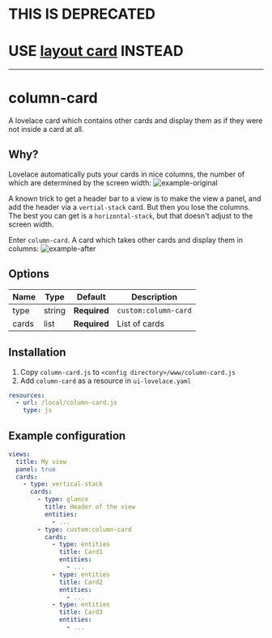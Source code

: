 # THIS IS DEPRECATED
# USE [layout card](https://github.com/thomasloven/lovelace-layout-card) INSTEAD

---

# column-card

A lovelace card which contains other cards and display them as if they were not inside a card at all.

## Why?

Lovelace automatically puts your cards in nice columns, the number of which are determined by the screen width:
![example-original](https://user-images.githubusercontent.com/1299821/43414537-552140c4-9433-11e8-802c-640193b1cd12.png)

A known trick to get a header bar to a view is to make the view a panel, and add the header via a `vertial-stacḱ` card. But then you lose the columns. The best you can get is a `horizontal-stack`, but that doesn't adjust to the screen width.

Enter `column-card`. A card which takes other cards and display them in columns:
![example-after](https://user-images.githubusercontent.com/1299821/43414653-b9276cd8-9433-11e8-8c66-33002aee3561.png)

## Options

| Name | Type | Default | Description
| ---- | ---- | ------- | -----------
| type | string | **Required** | `custom:column-card`
| cards | list | **Required** | List of cards

## Installation

1. Copy `column-card.js` to `<config directory>/www/column-card.js`
2. Add `column-card` as a resource in `ui-lovelace.yaml`

```yaml
resources:
  - url: /local/column-card.js
    type: js
```


## Example configuration

```yaml
views:
  title: My view
  panel: true
  cards:
    - type: vertical-stack
      cards:
        - type: glance
          title: Header of the view
          entities:
            - ...
        - type: custom:column-card
          cards:
            - type: entities
              title: Card1
              entities:
                - ...
            - type: entities
              title: Card2
              entities:
                - ...
            - type: entities
              title: Card3
              entities:
                - ...
```
